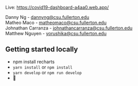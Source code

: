 Live: https://covid19-dashboard-a4aa0.web.app/


Danny Ng - dannyng@csu.fullerton.edu
<br>
Matheo Maco - matheomaco@csu.fullerton.edu
<br>
Johnathan Carranza - johnathancarranza@csu.fullerton.edu
<br>
Matthew Nguyen - yorushika@csu.fullerton.edu




## Getting started locally
*  npm install recharts
* `yarn install` or `npm install`
* `yarn develop` or `npm run develop`
* 🚀



